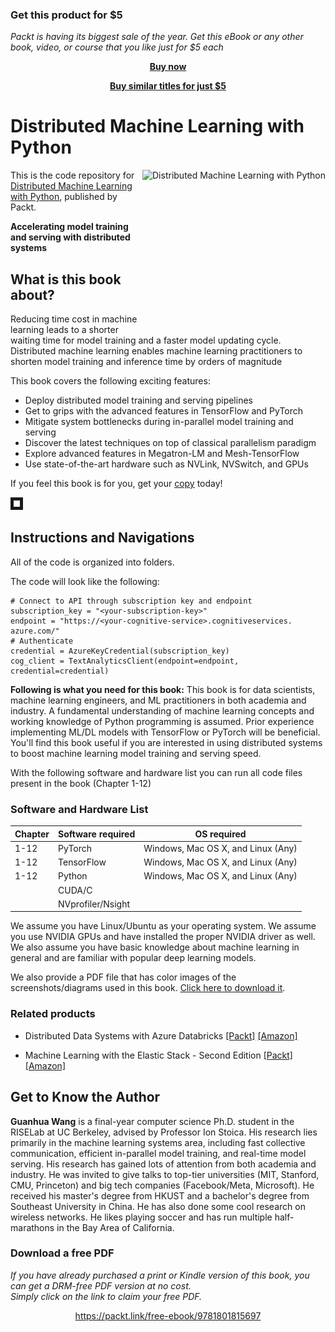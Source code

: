 
### Get this product for $5

<i>Packt is having its biggest sale of the year. Get this eBook or any other book, video, or course that you like just for $5 each</i>


<b><p align='center'>[Buy now](https://packt.link/9781801815697)</p></b>


<b><p align='center'>[Buy similar titles for just $5](https://subscription.packtpub.com/search)</p></b>


# Distributed Machine Learning with Python

<a href="https://www.packtpub.com/product/distributed-machine-learning-with-python/9781801815697?utm_source=github&utm_medium=repository&utm_campaign=9781801815697"><img src="https://static.packt-cdn.com/products/9781801815697/cover/smaller" alt="Distributed Machine Learning with Python" height="256px" align="right"></a>

This is the code repository for [Distributed Machine Learning with Python](https://www.packtpub.com/product/distributed-machine-learning-with-python/9781801815697?utm_source=github&utm_medium=repository&utm_campaign=9781801815697), published by Packt.

**Accelerating model training and serving with distributed systems**

## What is this book about?
Reducing time cost in machine learning leads to a shorter waiting time for model training and a faster model updating cycle. Distributed machine learning enables machine learning practitioners to shorten model training and inference time by orders of magnitude

This book covers the following exciting features: 
* Deploy distributed model training and serving pipelines
* Get to grips with the advanced features in TensorFlow and PyTorch
* Mitigate system bottlenecks during in-parallel model training and serving
* Discover the latest techniques on top of classical parallelism paradigm
* Explore advanced features in Megatron-LM and Mesh-TensorFlow
* Use state-of-the-art hardware such as NVLink, NVSwitch, and GPUs

If you feel this book is for you, get your [copy](https://www.amazon.com/dp/B09NC5XJ6D) today!

<a href="https://www.packtpub.com/?utm_source=github&utm_medium=banner&utm_campaign=GitHubBanner"><img src="https://raw.githubusercontent.com/PacktPublishing/GitHub/master/GitHub.png" 
alt="https://www.packtpub.com/" border="5" /></a>


## Instructions and Navigations
All of the code is organized into folders.

The code will look like the following:
```
# Connect to API through subscription key and endpoint
subscription_key = "<your-subscription-key>"
endpoint = "https://<your-cognitive-service>.cognitiveservices.
azure.com/"
# Authenticate
credential = AzureKeyCredential(subscription_key)
cog_client = TextAnalyticsClient(endpoint=endpoint,
credential=credential)
```

**Following is what you need for this book:**
This book is for data scientists, machine learning engineers, and ML practitioners in both academia and industry. A fundamental understanding of machine learning concepts and working knowledge of Python programming is assumed. Prior experience implementing ML/DL models with TensorFlow or PyTorch will be beneficial. 
You'll find this book useful if you are interested in using distributed systems to boost machine learning model training and serving speed.

With the following software and hardware list you can run all code files present in the book (Chapter 1-12)

### Software and Hardware List


| Chapter  | Software required                    | OS required                        |
| -------- | ------------------------------------ | -----------------------------------|
| 1-12	   | PyTorch                              | Windows, Mac OS X, and Linux (Any) |
| 1-12	   | TensorFlow                           | Windows, Mac OS X, and Linux (Any) |
| 1-12	   | Python                               | Windows, Mac OS X, and Linux (Any) |
|          | CUDA/C                               |                                    |
|          | NVprofiler/Nsight                    |                                    |


We assume you have Linux/Ubuntu as your operating system. We assume you use
NVIDIA GPUs and have installed the proper NVIDIA driver as well. We also assume you
have basic knowledge about machine learning in general and are familiar with popular
deep learning models.

We also provide a PDF file that has color images of the screenshots/diagrams used in this book. [Click here to download it](https://static.packt-cdn.com/downloads/9781801815697_ColorImages.pdf).


### Related products <Other books you may enjoy>
* Distributed Data Systems with Azure Databricks [[Packt]](https://www.packtpub.com/product/distributed-data-systems-with-azure-databricks/9781838647216?utm_source=github&utm_medium=repository&utm_campaign=9781838647216) [[Amazon]](https://www.amazon.com/dp/B0946QSSBM)

* Machine Learning with the Elastic Stack - Second Edition [[Packt]](https://www.packtpub.com/product/machine-learning-with-the-elastic-stack-second-edition/9781801070034?utm_source=github&utm_medium=repository&utm_campaign=9781801070034) [[Amazon]](https://www.amazon.com/dp/1801070032)

## Get to Know the Author
**Guanhua Wang** 
is a final-year computer science Ph.D. student in the RISELab at UC
Berkeley, advised by Professor Ion Stoica. His research lies primarily in the machine
learning systems area, including fast collective communication, efficient in-parallel model
training, and real-time model serving. His research has gained lots of attention from both
academia and industry. He was invited to give talks to top-tier universities (MIT, Stanford,
CMU, Princeton) and big tech companies (Facebook/Meta, Microsoft). He received his
master's degree from HKUST and a bachelor's degree from Southeast University in China.
He has also done some cool research on wireless networks. He likes playing soccer and has
run multiple half-marathons in the Bay Area of California.
### Download a free PDF

 <i>If you have already purchased a print or Kindle version of this book, you can get a DRM-free PDF version at no cost.<br>Simply click on the link to claim your free PDF.</i>
<p align="center"> <a href="https://packt.link/free-ebook/9781801815697">https://packt.link/free-ebook/9781801815697 </a> </p>